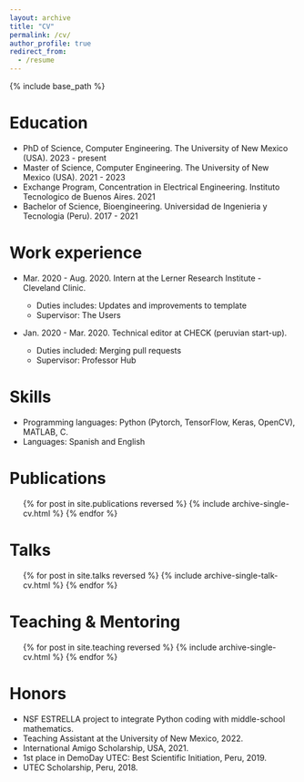 ```yaml
---
layout: archive
title: "CV"
permalink: /cv/
author_profile: true
redirect_from:
  - /resume
---
```


{% include base_path %}

Education
======
* PhD of Science, Computer Engineering. The University of New Mexico (USA). 2023 - present
* Master of Science, Computer Engineering. The University of New Mexico (USA). 2021 - 2023
* Exchange Program, Concentration in Electrical Engineering. Instituto Tecnologico de Buenos Aires. 2021
* Bachelor of Science, Bioengineering. Universidad de Ingenieria y Tecnologia (Peru). 2017 - 2021

Work experience
======
* Mar. 2020 - Aug. 2020. Intern at the Lerner Research Institute - Cleveland Clinic.
  * Duties includes: Updates and improvements to template
  * Supervisor: The Users

* Jan. 2020 - Mar. 2020. Technical editor at CHECK (peruvian start-up).
  * Duties included: Merging pull requests
  * Supervisor: Professor Hub
  
Skills
======
* Programming languages: Python (Pytorch, TensorFlow, Keras, OpenCV), MATLAB, C.
* Languages: Spanish and English 

Publications
======
  <ul>{% for post in site.publications reversed %}
    {% include archive-single-cv.html %}
  {% endfor %}</ul>
  
Talks
======
  <ul>{% for post in site.talks reversed %}
    {% include archive-single-talk-cv.html  %}
  {% endfor %}</ul>
  
Teaching & Mentoring
======
  <ul>{% for post in site.teaching reversed %}
    {% include archive-single-cv.html %}
  {% endfor %}</ul>
  
Honors
======
* NSF ESTRELLA project to integrate Python coding with middle-school mathematics.
* Teaching Assistant at the University of New Mexico, 2022.
* International Amigo Scholarship, USA, 2021.
* 1st place in DemoDay UTEC: Best Scientific Initiation, Peru, 2019.
* UTEC Scholarship, Peru, 2018.

